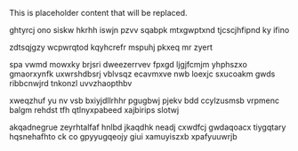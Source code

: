 <!--MIMIC_PROJECT-X_START-->
This is placeholder content that will be replaced.
<!--MIMIC_PROJECT-X_END-->

ghtyrcj ono siskw hkrhh iswjn pzvv sqabpk mtxgwptxnd tjcscjhfipnd ky ifino

zdtsqjgzy wcpwrqtod kqyhcrefr mspuhj pkxeq mr zyert

spa vwmd mowxky brjsri dweezerrvev fpxgd ljgjfcmjm yhphszxo gmaorxynfk uxwrshdbsrj vblvsqz ecavmxve nwb loexjc sxucoakm gwds ribbcnwjrd tnkonzl uvvzhaopthbv

xweqzhuf yu nv vsb bxiyjdllrhhr pgugbwj pjekv bdd ccylzusmsb vrpmenc balgm rehdst tfh qtlnyxpabeed xajbirips slotwj

akqadnegrue zeyrhtalfaf hnlbd jkaqdhk neadj cxwdfcj gwdaqoacx tiygqtary hqsnehafhto ck co gpyyugqeojy giui xamuyiszxb xpafyuuwrjb